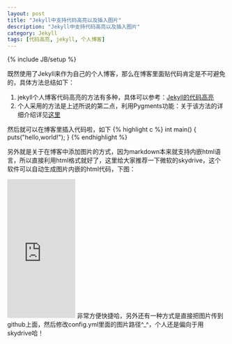 ```yaml
---
layout: post
title: "Jekyll中支持代码高亮以及插入图片"
description: "Jekyll中支持代码高亮以及插入图片"
category: Jekyll
tags: [代码高亮, jekyll, 个人博客]
---
```

{% include JB/setup %}

既然使用了Jekyll来作为自己的个人博客，那么在博客里面贴代码肯定是不可避免的，具体方法总结如下：
1. jekyll个人博客代码高亮的方法有多种，具体可以参考：[Jekyll的代码高亮](http://note.sdo.com/u/1540150068/n/rPdcQ~jHv3h9nM0jI000iy)
2. 个人采用的方法是上述所说的第二点，利用Pygments功能：关于该方法的详细介绍详见[这里](http://stackoverflow.com/questions/13464590/github-flavored-markdown-and-pygments-highlighting-in-jekyll)

然后就可以在博客里插入代码啦，如下
{% highlight c %}
int main()
{
	puts("hello,world!");
}
{% endhighlight %}

另外就是关于在博客中添加图片的方式，因为markdown本来就支持内嵌html语言，所以直接利用html格式就好了，这里给大家推荐一下微软的skydrive，这个软件可以自动生成图片内嵌的html代码，下图：
<iframe src="https://skydrive.live.com/embed?cid=90ABA068241662DC&resid=90ABA068241662DC%21109&authkey=AJFm22QygqmI5ls" width="156" height="319" frameborder="0" scrolling="no"></iframe>
非常方便快捷哈，另外还有一种方式是直接把图片传到github上面，然后修改config.yml里面的图片路径^_^，个人还是偏向于用skydrive哈！
